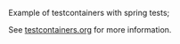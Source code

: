 Example of testcontainers with spring tests;  

See [testcontainers.org](https://www.testcontainers.org/) for more information.